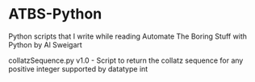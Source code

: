 # ATBS-Python
Python scripts that I write while reading Automate The Boring Stuff with Python by Al Sweigart

collatzSequence.py v1.0 - Script to return the collatz sequence for any positive integer supported by datatype int